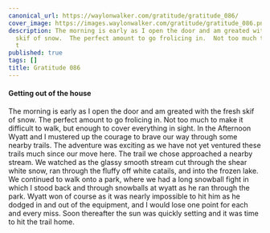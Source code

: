 ```yaml
---
canonical_url: https://waylonwalker.com/gratitude/gratitude_086/
cover_image: https://images.waylonwalker.com/gratitude/gratitude_086.png
description: The morning is early as I open the door and am greated with the fresh
  skif of snow.  The perfect amount to go frolicing in.  Not too much to make it difficult
  t
published: true
tags: []
title: Gratitude 086
---
```


#### Getting out of the house

The morning is early as I open the door and am greated with the fresh skif of snow.  The perfect amount to go frolicing in.  Not too much to make it difficult to walk, but enough to cover everything in sight.  In the Afternoon Wyatt and I mustered up the courage to brave our way through some nearby trails.  The adventure was exciting as we have not yet ventured these trails much since our move here.  The trail we chose approached a nearby stream.  We watched as the glassy smooth stream cut through the shear white snow, ran through the fluffy off white catails, and into the frozen lake.  We continued to walk onto a park, where we had a long snowball fight in which I stood back and through snowballs at wyatt as he ran through the park.  Wyatt won of course as it was nearly impossible to hit him as he dodged in and out of the equipment, and I would lose one point for each and every miss.  Soon thereafter the sun was quickly setting and it was time to hit the trail home.